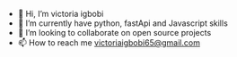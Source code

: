 - 👋 Hi, I’m victoria igbobi
- 🌱 I’m currently have python, fastApi and Javascript skills 
- 💞️ I’m looking to collaborate on open source projects 
- 📫 How to reach me victoriaigbobi65@gmail.com

<!---
victoria-igbobi65/victoria-igbobi65 is a ✨ special ✨ repository because its `README.md` (this file) appears on your GitHub profile.
You can click the Preview link to take a look at your changes.
--->
